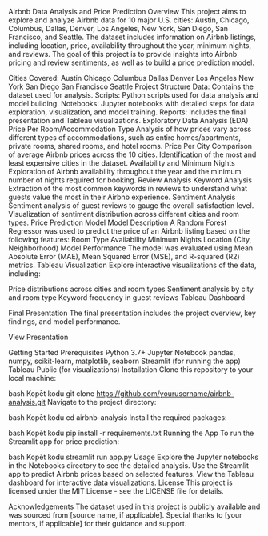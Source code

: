 Airbnb Data Analysis and Price Prediction
Overview
This project aims to explore and analyze Airbnb data for 10 major U.S. cities: Austin, Chicago, Columbus, Dallas, Denver, Los Angeles, New York, San Diego, San Francisco, and Seattle. The dataset includes information on Airbnb listings, including location, price, availability throughout the year, minimum nights, and reviews. The goal of this project is to provide insights into Airbnb pricing and review sentiments, as well as to build a price prediction model.

Cities Covered:
Austin
Chicago
Columbus
Dallas
Denver
Los Angeles
New York
San Diego
San Francisco
Seattle
Project Structure
Data: Contains the dataset used for analysis.
Scripts: Python scripts used for data analysis and model building.
Notebooks: Jupyter notebooks with detailed steps for data exploration, visualization, and model training.
Reports: Includes the final presentation and Tableau visualizations.
Exploratory Data Analysis (EDA)
Price Per Room/Accommodation Type
Analysis of how prices vary across different types of accommodations, such as entire homes/apartments, private rooms, shared rooms, and hotel rooms.
Price Per City
Comparison of average Airbnb prices across the 10 cities.
Identification of the most and least expensive cities in the dataset.
Availability and Minimum Nights
Exploration of Airbnb availability throughout the year and the minimum number of nights required for booking.
Review Analysis
Keyword Analysis
Extraction of the most common keywords in reviews to understand what guests value the most in their Airbnb experience.
Sentiment Analysis
Sentiment analysis of guest reviews to gauge the overall satisfaction level.
Visualization of sentiment distribution across different cities and room types.
Price Prediction Model
Model Description
A Random Forest Regressor was used to predict the price of an Airbnb listing based on the following features:
Room Type
Availability
Minimum Nights
Location (City, Neighborhood)
Model Performance
The model was evaluated using Mean Absolute Error (MAE), Mean Squared Error (MSE), and R-squared (R2) metrics.
Tableau Visualization
Explore interactive visualizations of the data, including:

Price distributions across cities and room types
Sentiment analysis by city and room type
Keyword frequency in guest reviews
Tableau Dashboard

Final Presentation
The final presentation includes the project overview, key findings, and model performance.

View Presentation

Getting Started
Prerequisites
Python 3.7+
Jupyter Notebook
pandas, numpy, scikit-learn, matplotlib, seaborn
Streamlit (for running the app)
Tableau Public (for visualizations)
Installation
Clone this repository to your local machine:

bash
Kopēt kodu
git clone https://github.com/yourusername/airbnb-analysis.git
Navigate to the project directory:

bash
Kopēt kodu
cd airbnb-analysis
Install the required packages:

bash
Kopēt kodu
pip install -r requirements.txt
Running the App
To run the Streamlit app for price prediction:

bash
Kopēt kodu
streamlit run app.py
Usage
Explore the Jupyter notebooks in the Notebooks directory to see the detailed analysis.
Use the Streamlit app to predict Airbnb prices based on selected features.
View the Tableau dashboard for interactive data visualizations.
License
This project is licensed under the MIT License - see the LICENSE file for details.

Acknowledgements
The dataset used in this project is publicly available and was sourced from [source name, if applicable].
Special thanks to [your mentors, if applicable] for their guidance and support.

